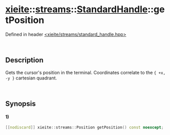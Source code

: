 # [xieite](../../../../../xieite.md)\:\:[streams](../../../../../streams.md)\:\:[StandardHandle](../../../standard_handle.md)\:\:getPosition
Defined in header [<xieite/streams/standard_handle.hpp>](../../../../../../include/xieite/streams/standard_handle.hpp)

&nbsp;

## Description
Gets the cursor's position in the terminal. Coordinates correlate to the `{ +x, -y }` cartesian quadrant.

&nbsp;

## Synopsis
#### 1)
```cpp
[[nodiscard]] xieite::streams::Position getPosition() const noexcept;
```
